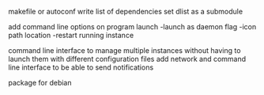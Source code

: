 makefile or autoconf
write list of dependencies
set dlist as a submodule

add command line options on program launch
-launch as daemon flag
-icon path location
-restart running instance

command line interface to manage multiple instances
without having to launch them with different configuration files
add network and command line interface to be able to send notifications

package for debian
